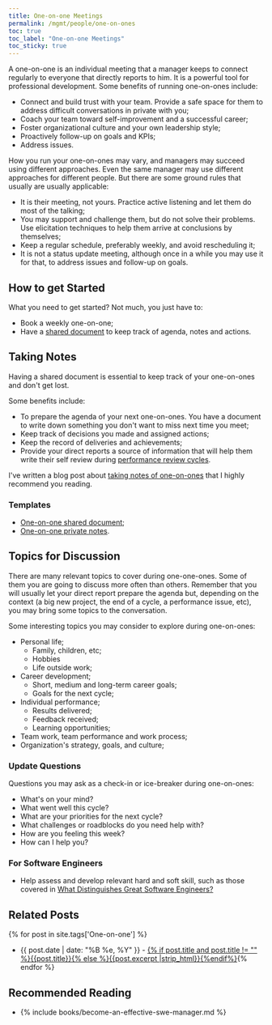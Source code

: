 ```yaml
---
title: One-on-one Meetings
permalink: /mgmt/people/one-on-ones
toc: true
toc_label: "One-on-one Meetings"
toc_sticky: true
---
```


A one-on-one is an individual meeting that a manager keeps to connect regularly to everyone that directly reports to him. It is a powerful tool for professional development. Some benefits of running one-on-ones include:

- Connect and build trust with your team. Provide a safe space for them to address difficult conversations in private with you;
- Coach your team toward self-improvement and a successful career;
- Foster organizational culture and your own leadership style;
- Proactively follow-up on goals and KPIs;
- Address issues.

How you run your one-on-ones may vary, and managers may succeed using different approaches. Even the same manager may use different approaches for different people. But there are some ground rules that usually are usually applicable:

- It is their meeting, not yours. Practice active listening and let them do most of the talking;
- You may support and challenge them, but do not solve their problems. Use elicitation techniques to help them arrive at conclusions by themselves;
- Keep a regular schedule, preferably weekly, and avoid rescheduling it;
- It is not a status update meeting, although once in a while you may use it for that, to address issues and follow-up on goals.

## How to get Started

What you need to get started? Not much, you just have to:

- Book a weekly one-on-one;
- Have a [shared document](/mgmt/people/template-one-on-one-shared-document) to keep track of agenda, notes and actions.

## Taking Notes

Having a shared document is essential to keep track of your one-on-ones and don't get lost.

Some benefits include:

- To prepare the agenda of your next one-on-ones. You have a document to write down something you don't want to miss next time you meet;
- Keep track of decisions you made and assigned actions;
- Keep the record of deliveries and achievements;
- Provide your direct reports a source of information that will help them write their self review during [performance review cycles](/performance-review-cycle).

I've written a blog post about [taking notes of one-on-ones](/taking-notes-of-one-on-ones) that I highly recommend you reading.

### Templates

- [One-on-one shared document](/mgmt/people/template-one-on-one-shared-document);
- [One-on-one private notes](/mgmt/people/template-one-on-one-private-notes).

## Topics for Discussion

There are many relevant topics to cover during one-one-ones. Some of them you are going to discuss more often than others. Remember that you will usually let your direct report prepare the agenda but, depending on the context (a big new project, the end of a cycle, a performance issue, etc), you may bring some topics to the conversation.

Some interesting topics you may consider to explore during one-on-ones:

- Personal life;
    - Family, children, etc;
    - Hobbies
    - Life outside work;
- Career development;
    - Short, medium and long-term career goals;
    - Goals for the next cycle;
- Individual performance;
    - Results delivered;
    - Feedback received;
    - Learning opportunities;
- Team work, team performance and work process;
- Organization's strategy, goals, and culture;

### Update Questions

Questions you may ask as a check-in or ice-breaker during one-on-ones:

- What's on your mind?
- What went well this cycle?
- What are your priorities for the next cycle?
- What challenges or roadblocks do you need help with?
- How are you feeling this week?
- How can I help you?

### For Software Engineers

- Help assess and develop relevant hard and soft skill, such as those covered in [What Distinguishes Great Software Engineers?](/what-distinguishes-great-software-engineers)

## Related Posts

{% for post in site.tags['One-on-one'] %}
- {{ post.date | date: "%B %e, %Y" }} - <a href="{{ site.baseurl }}{{ post.url }}">{% if post.title and post.title != "" %}{{post.title}}{% else %}{{post.excerpt |strip_html}}{%endif%}</a>{% endfor %}

## Recommended Reading

- {% include books/become-an-effective-swe-manager.md %}